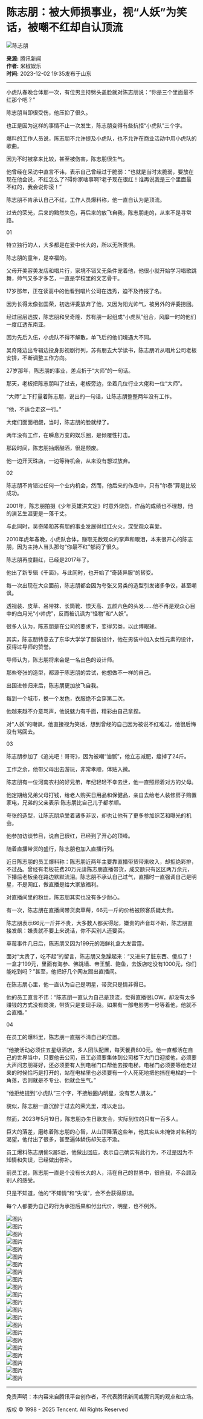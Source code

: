 # 陈志朋：被大师损事业，视“人妖”为笑话，被嘲不红却自认顶流

![陈志朋](https://inews.gtimg.com/newsapp_bt/0/0522140926837_6113/0)

**来源:** 腾讯新闻  
**作者:** 米椒娱乐  
**时间:** 2023-12-02 19:35发布于山东  

---

小虎队春晚合体那一次，有位男主持劈头盖脸就对陈志朋说：“你是三个里面最不红那个吧？”

陈志朋当即很受伤，他压抑了很久。

也正是因为这样的事情不止一次发生，陈志朋变得有些抗拒“小虎队”三个字。

爆料的工作人员说，陈志朋不允许提及小虎队，也不允许在商业活动中用小虎队的歌曲。

因为不时被拿来比较，甚至被伤害，陈志朋很生气。

他曾经在采访中直言不讳，表示自己曾经过于脆弱：“也就是当时太脆弱，要放在现在他会说，不红怎么了?碍你家啥事啊?老子现在很红！谁再说我是三个里面最不红的，我会说你滚！”

陈志朋不肯承认自己不红，工作人员爆料称，他一直自认为是顶流。

过去的荣光，后来的黯然失色，再后来的放飞自我，陈志朋走的，从来不是寻常路。

01

特立独行的人，大多都是在爱中长大的，所以无所畏惧。

陈志朋的童年，是幸福的。

父母开美容美发店和唱片行，家境不错又无条件宠着他，他很小就开始学习唱歌跳舞，帅气又多才多艺，一直是学校里的文艺骨干。

17岁那年，正在读高中的他看到唱片公司在选秀，迫不及待报了名。

因为长得太像张国荣，初选评委放弃了他，又因为阳光帅气，被另外的评委捞回。

经过层层选拔，陈志朋和吴奇隆、苏有朋一起组成“小虎队”组合，风靡一时的他们一度红透东南亚。

因为先后入伍，小虎队不得不解散，单飞后的他们境遇大不同。

吴奇隆边出专辑边投身影视剧行列，苏有朋去大学读书，陈志朋听从唱片公司老板安排，不断调整工作方向。

27岁那年，陈志朋的事业，差点折于“大师”的一句话。

那天，老板把陈志朋叫了过去，老板旁边，坐着几位行业大佬和一位“大师”。

“大师”上下打量着陈志朋，说出的一句话，让陈志朋整整两年没有工作。

“他，不适合走这一行。”

大佬们面面相觑，当时，陈志朋的脸就绿了。

两年没有工作，在瞬息万变的娱乐圈，是倾覆性打击。

那段时间，陈志朋抽烟酗酒，很是颓废。

他一边开天珠店，一边等待机会，从来没有想过放弃。

02

陈志朋不肯错过任何一个业内机会，然而，他后来的作品中，只有“尔泰”算是比较成功。

2001年，陈志朋拍摄《少年英雄洪文定》时意外烧伤，作品的成绩也不理想，他的演艺生涯更是一落千丈。

与此同时，吴奇隆和苏有朋的事业发展得红红火火，深受观众喜爱。

2010年虎年春晚，小虎队合体，赚取无数观众的掌声和眼泪，本来很开心的陈志朋，因为主持人当头那句“你最不红”郁闷了很久。

陈志朋再度翻红，已经是2017年了。

他出了新专辑《千面》，与此同时，也开始了“奇装异服”的转变。

每一次出现在大众面前，陈志朋都会因为夸张又另类的造型引发诸多争议，甚至嘲讽。

透视装、皮草、吊带袜、长筒靴、恨天高、五颜六色的头发……他不再是观众心目中的白月光“小帅虎”，反而被讥讽为“怪物”和“人妖”。

很多人认为，陈志朋是在公司的要求下，变得另类，以此博眼球。

其实，陈志朋特意去了东华大学学了服装设计，他在男装中加入女性元素的设计，获得过导师的赞誉。

导师认为，陈志朋将来会是一名出色的设计师。

那些夸张的造型，都源于陈志朋的尝试，他想做不一样的自己。

出国进修归来后，陈志朋更加放飞自我。

每到一个城市，换一个发色，衣服绝不会穿第二次。

他越来越不介意骂声，他说魅力有千面，精彩由自己拿捏。

对“人妖”的嘲讽，他直接视为笑话，想到曾经的自己因为被说不红难过，他很后悔没有骂回去。

03

陈志朋参加了《追光吧！哥哥》，因为被嘲“油腻”，他立志减肥，瘦掉了24斤。

工作之余，他带父母出去游玩，非常孝顺，体贴入微。

陈志朋有一位河南农村的好兄弟，年纪轻轻不幸去世，他一直照顾着对方的父母。

他定期给兄弟父母打钱，给老人购买日用品和保健品，亲自去给老人装修房子购置家电，兄弟的父亲表示:陈志朋比自己儿子都孝顺。

夸张的造型，让陈志朋承受着诸多非议，却也让他有了更多参加综艺和曝光的机会。

他参加访谈节目，说自己很红，已经到了开心的顶峰。

随着直播带货的盛行，陈志朋也加入直播行列。

近日陈志朋的员工爆料称：陈志朋近两年主要靠直播带货带来收入，却拒绝彩排，不过品。曾经有老板花费20万元请陈志朋直播带货，成交额只有区区两万余元，下播后老板坐在路边默默流泪。陈志朋不承认自己过气，直播时一直强调自己是明星，不是网红，做直播是给大家放福利。

对直播间里的粉丝，陈志朋其实也没有多少耐心。

有一次，陈志朋在直播间带货卖草莓，66元一斤的价格被顾客质疑太贵。

陈志朋表示66元一斤并不贵，大多数人都买得起，嫌贵的声音却不断，陈志朋直接发飙：嫌贵就不要上来说话，你不买别人还要买。

草莓事件几日后，陈志朋又因为199元的海鲜礼盒大发雷霆。

面对“太贵了，吃不起”的留言，陈志朋又急躁起来：“又进来了脏东西、傻瓜了！一盒才199元，里面有海参、佛跳墙、帝王蟹、鲍鱼，去饭店吃没有1000元，你们能吃到吗？”甚至，他把好几个网友踢出直播间。

在陈志朋心里，他一直认为自己是明星，带货只是情非得已。

他的员工直言不讳：“陈志朋一直认为自己是顶流，觉得直播很LOW，却没有太多赚钱的方式没有商演，带货只是变现手段。如果有一部电影男一号等着他，他就不会直播。”

04

在员工的爆料里，陈志朋一直摆不清自己的位置。

“他接活动必须住五星级酒店，多人团队配置，每天餐费800元。他一直都活在自己的世界当中，只要他去公司，员工必须要集体到公司楼下大门口迎接他，必须要大声问志朋哥好，还必须要有人到电梯门口帮他去按电梯，电梯门必须要等他走过来的时候恰巧是打开的，站在电梯里也必须要有一个人死死地把他挡在电梯的一个角落，否则就是不专业、他就会生气。”

“他拒绝提到“小虎队”三个字，不接触圈内明星，没有艺人朋友。”

貌似，陈志朋一直沉醉于过去的荣光里，难以走出。

然而，2023年5月19日，陈志朋办生日歌友会，实际到位的只有一百多人。

巨大的落差，磨练着陈志朋的心智，从山顶降落这些年，他其实从未掩饰对名利的渴望，他付出了很多，甚至遍体鳞伤却矢志不渝。

员工爆料陈志朋偷S漏S后，他做出回应，表示自己确实有此行为，不过是因为不知情和失误，已经做出弥补。

前员工说，陈志朋一直是个没有长大的人，活在自己的世界中，很自我，不会顾及别人的感受。

只是不知道，他的“不知情”和“失误”，会不会获得原谅。

每个人都要为自己的行为承担后果和付出代价，明星，也不例外。

![图片](https://inews.gtimg.com/news_bt/OLmH3tEnMu51QOQG-hmDAdoYZrY-gNqu4wa0cZa4g5m6EAA/641)  
![图片](https://inews.gtimg.com/news_bt/OSd7tLSwwg2MwUp9ti9PLq1i2iRymf7XgdQ5BNUGl_5mgAA/641)  
![图片](https://inews.gtimg.com/news_bt/O0sSsR8gcqtDILK2eHTU_mXeoYOPQ2A7TjZHT-wUYfQU0AA/641)  
![图片](https://inews.gtimg.com/news_bt/OuqhywcJjV--M_qKFd0n8H7I9SWmL_EaRxKFY6W9YEXN4AA/641)  
![图片](https://inews.gtimg.com/news_bt/OL-Kmqc37M8l5Ma6BumzF_DW2UK7FrOqVnwQf-Yq51mmgAA/641)  
![图片](https://inews.gtimg.com/news_bt/O2dxyovbEsR2unAYNUMf9LCvDycKFBhOt_xxVZntxheOAAA/641)  
![图片](https://inews.gtimg.com/news_bt/OvRtllrLrD5LhXLbKdpRLYmHaTCZrsL1MA6BQzTkK3SEYAA/641)  
![图片](https://inews.gtimg.com/news_bt/ON6QsmH_N8uPsRqwC-VcdJrOxWPhlX-Qu2SkvOu0qFCZ4AA/641)  
![图片](https://inews.gtimg.com/news_bt/OvjvfjqErua8Ua9YL6V0UXyxD4wI9i4E8k2CzpNgkbGvMAA/641)  
![图片](https://inews.gtimg.com/news_bt/Or7q2k1uIaafShr4kzbvVorJRSw9zyL_ceSaVrB4BBUnQAA/641)  
![图片](https://inews.gtimg.com/news_bt/O8-7tvULYhu0HqVZIy8B0d1fcV3CKcyO8LTyu9HU2UYq4AA/641)  
![图片](https://inews.gtimg.com/news_bt/OhfPGB3RhGIkSwcf8iaGr29FLciL0jc3zu-wHdmj8VPTQAA/641)  
![图片](https://inews.gtimg.com/news_bt/OeBZv53tLC34IOS5Qm1bPHF4SWScNZyOkFS0hAFgnrdMsAA/641)  
![图片](https://inews.gtimg.com/news_bt/OR5i6YU0omuzcVPvVFojkQ3cymDx6aJBV-x2HdLDcAikcAA/641)  
![图片](https://inews.gtimg.com/news_bt/OYk5WTpCanDF0Xc94326UqtrVJq0DjioKIP_7o2otTR9kAA/641)  
![图片](https://inews.gtimg.com/news_bt/OXLiV_tW-C1a3enFtECuy2bp8ciYAmdAYjKiBGNoO75HIAA/641)  
![图片](https://inews.gtimg.com/news_bt/OuP73huNzfjamVe20yLfRjjsFAhbWEAJroC3CoPRKaipAAA/641)  
![图片](https://inews.gtimg.com/news_bt/OKSB3ywUIeUjSIiR8BpCqosSa5ELHOZ6WEfuystYiYlE8AA/641)  
![图片](https://inews.gtimg.com/news_bt/Oh3qVabjvGYm4MwnzO_PrmewHNF-e2BLuwvtI4OYd51OsAA/1000)  
![图片](https://inews.gtimg.com/news_bt/O50X1RxmdsYUyDaIJRxDkxJQu0jKcl_xegXfEIpvzni1EAA/641)  
![图片](https://inews.gtimg.com/news_bt/OZSh0baXq3Q2CvFCnVIsfkXI4_SJL0Ivauu7jDG8x2B_IAA/641)  
![图片](https://inews.gtimg.com/news_bt/OlxbO4g70vESf6axUiiJ8FksPzuY86p47vbk5gStNsZgcAA/641)  

---

免责声明：本内容来自腾讯平台创作者，不代表腾讯新闻或腾讯网的观点和立场。  

版权 © 1998 - 2025 Tencent. All Rights Reserved